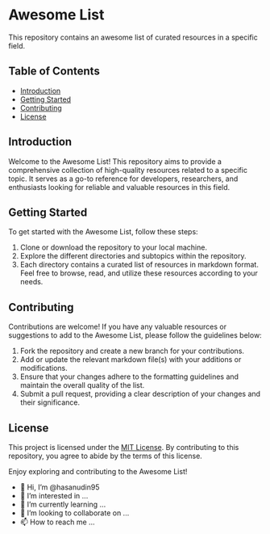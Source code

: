 # Awesome List

This repository contains an awesome list of curated resources in a specific field.

## Table of Contents
- [Introduction](#introduction)
- [Getting Started](#getting-started)
- [Contributing](#contributing)
- [License](#license)

## Introduction
Welcome to the Awesome List! This repository aims to provide a comprehensive collection of high-quality resources related to a specific topic. It serves as a go-to reference for developers, researchers, and enthusiasts looking for reliable and valuable resources in this field.

## Getting Started
To get started with the Awesome List, follow these steps:
1. Clone or download the repository to your local machine.
2. Explore the different directories and subtopics within the repository.
3. Each directory contains a curated list of resources in markdown format. Feel free to browse, read, and utilize these resources according to your needs.

## Contributing
Contributions are welcome! If you have any valuable resources or suggestions to add to the Awesome List, please follow the guidelines below:
1. Fork the repository and create a new branch for your contributions.
2. Add or update the relevant markdown file(s) with your additions or modifications.
3. Ensure that your changes adhere to the formatting guidelines and maintain the overall quality of the list.
4. Submit a pull request, providing a clear description of your changes and their significance.

## License
This project is licensed under the [MIT License](LICENSE). By contributing to this repository, you agree to abide by the terms of this license.

Enjoy exploring and contributing to the Awesome List!

- 👋 Hi, I’m @hasanudin95
- 👀 I’m interested in ...
- 🌱 I’m currently learning ...
- 💞️ I’m looking to collaborate on ...
- 📫 How to reach me ...

<!---
hasanudin95/hasanudin95 is a ✨ special ✨ repository because its `README.md` (this file) appears on your GitHub profile.
You can click the Preview link to take a look at your changes.
--->
